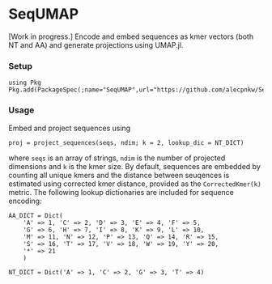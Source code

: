 # SeqUMAP

[Work in progress.] Encode and embed sequences as kmer vectors (both NT and AA) and generate projections using UMAP.jl.

### Setup

```
using Pkg
Pkg.add(PackageSpec(;name="SeqUMAP",url="https://github.com/alecpnkw/SeqUMAP.git"))
```

### Usage

Embed and project sequences using

```
proj = project_sequences(seqs, ndim; k = 2, lookup_dic = NT_DICT)
```

where `seqs` is an array of strings, `ndim` is the number of projected dimensions and `k` is the kmer size. By default, sequences are embedded by counting all unique kmers and the distance between seuqences is estimated using corrected kmer distance, provided as the `CorrectedKmer(k)` metric. The following lookup dictionaries are included for sequence encoding:

```
AA_DICT = Dict(
    'A' => 1, 'C' => 2, 'D' => 3, 'E' => 4, 'F' => 5, 
    'G' => 6, 'H' => 7, 'I' => 8, 'K' => 9, 'L' => 10, 
    'M' => 11, 'N' => 12, 'P' => 13, 'Q' => 14, 'R' => 15, 
    'S' => 16, 'T' => 17, 'V' => 18, 'W' => 19, 'Y' => 20, 
    '*' => 21
    )

NT_DICT = Dict('A' => 1, 'C' => 2, 'G' => 3, 'T' => 4)
```